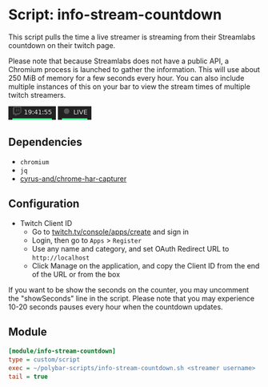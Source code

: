 # Script: info-stream-countdown

This script pulls the time a live streamer is streaming from their Streamlabs countdown on their twitch page.

Please note that because Streamlabs does not have a public API, a Chromium process is launched to gather the information. This will use about 250 MiB of memory for a few seconds every hour. You can also include multiple instances of this on your bar to view the stream times of multiple twitch streamers.

![info-stream-countdown](screenshots/1.png)
![info-stream-live](screenshots/2.png)


## Dependencies

* `chromium`
* `jq`
* [cyrus-and/chrome-har-capturer](https://github.com/cyrus-and/chrome-har-capturer)


## Configuration

* Twitch Client ID
    * Go to [twitch.tv/console/apps/create](https://glass.twitch.tv/console/apps/create) and sign in
    * Login, then go to `Apps` > `Register`
    * Use any name and category, and set OAuth Redirect URL to `http://localhost`
    * Click Manage on the application, and copy the Client ID from the end of the URL or from the box

If you want to be show the seconds on the counter, you may uncomment the "showSeconds" line in the script. Please note that you may experience 10-20 seconds pauses every hour when the countdown updates.


## Module

```ini
[module/info-stream-countdown]
type = custom/script
exec = ~/polybar-scripts/info-stream-countdown.sh <streamer username>
tail = true
```
